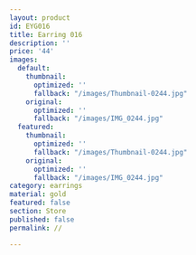 ```yaml
---
layout: product
id: EYG016
title: Earring 016
description: ''
price: '44'
images:
  default:
    thumbnail:
      optimized: ''
      fallback: "/images/Thumbnail-0244.jpg"
    original:
      optimized: ''
      fallback: "/images/IMG_0244.jpg"
  featured:
    thumbnail:
      optimized: ''
      fallback: "/images/Thumbnail-0244.jpg"
    original:
      optimized: ''
      fallback: "/images/IMG_0244.jpg"
category: earrings
material: gold
featured: false
section: Store
published: false
permalink: //

---
```

